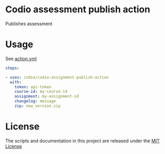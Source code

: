 # Codio assessment publish action

Publishes assessment

# Usage

See [action.yml](action.yml)


```yaml
steps:

- uses: codio/codio-assignment-publish-action
  with:
    token: api-token
    course-id: my-course-id
    assignment: my-assignment-id
    changelog: message
    zip: new_version.zip
```

# License

The scripts and documentation in this project are released under the [MIT License](LICENSE)